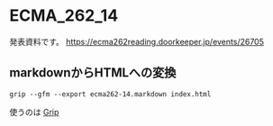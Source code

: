 # ECMA_262_14
発表資料です。
https://ecma262reading.doorkeeper.jp/events/26705

## markdownからHTMLへの変換

```
grip --gfm --export ecma262-14.markdown index.html
```

使うのは [Grip](https://github.com/joeyespo/grip)
